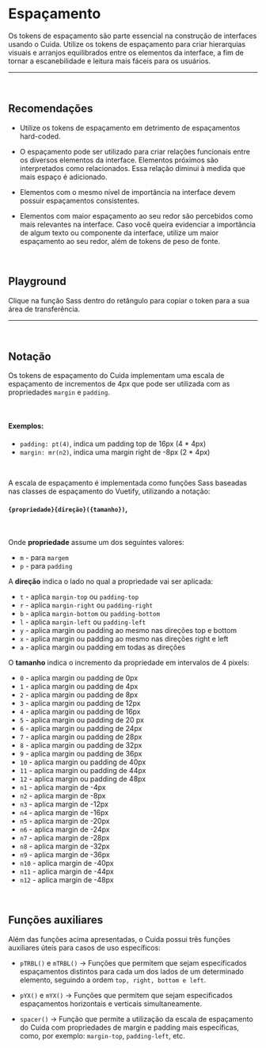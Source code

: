 # Espaçamento

Os tokens de espaçamento são parte essencial na construção de
interfaces usando o Cuida. Utilize os tokens de espaçamento para 
criar hierarquias visuais e arranjos equilibrados entre os
elementos da interface, a fim de tornar a escanebilidade e 
leitura mais fáceis para os usuários.

<hr>
<br>

## Recomendações

- Utilize os tokens de espaçamento em detrimento de espaçamentos hard-coded.

- O espaçamento pode ser utilizado para criar relações funcionais entre os
diversos elementos da interface. Elementos próximos são interpretados como
relacionados. Essa relação diminui à medida que mais espaço é adicionado.

- Elementos com o mesmo nível de importância na interface devem possuir espaçamentos consistentes.

- Elementos com maior espaçamento ao seu redor são percebidos como mais relevantes na interface. 
Caso você queira evidenciar a importância de algum texto ou componente da interface,
utilize um maior espaçamento ao seu redor, além de tokens de peso de fonte.


<br>

## Playground

Clique na função Sass dentro do retângulo para copiar o token para a sua área de transferência.

<Space />

---

<br>

## Notação

Os tokens de espaçamento do Cuida implementam uma escala de espaçamento de incrementos de 4px que pode ser utilizada com as propriedades `margin` e `padding`.

<br>

#### Exemplos: 
- `padding: pt(4)`, indica um padding top de 16px (4 * 4px)
- `margin: mr(n2)`, indica uma margin right de -8px (2 * 4px)

<br>

A escala de espaçamento é implementada como funções Sass baseadas nas classes de espaçamento do Vuetify, utilizando a notação:

#### `{propriedade}{direção}({tamanho})`,

<br>

Onde <strong>propriedade</strong> assume um dos seguintes valores:

- `m` - para `margem`
- `p` - para `padding`

A <strong>direção</strong> indica o lado no qual a propriedade vai ser aplicada:

- `t` - aplica `margin-top` ou `padding-top`
- `r` - aplica `margin-right` ou `padding-right`
- `b` - aplica `margin-bottom` ou `padding-bottom`
- `l` - aplica `margin-left` ou `padding-left`
- `y` - aplica margin ou padding ao mesmo nas direções top e bottom
- `x` - aplica margin ou padding ao mesmo nas direções right e left
- `a` - aplica margin ou padding em todas as direções

O <strong>tamanho</strong> indica o incremento da propriedade em intervalos de 4 pixels:

- `0` - aplica margin ou padding de 0px
- `1` - aplica margin ou padding de 4px
- `2` - aplica margin ou padding de 8px
- `3` - aplica margin ou padding de 12px
- `4` - aplica margin ou padding de 16px
- `5` - aplica margin ou padding de 20 px
- `6` - aplica margin ou padding de 24px
- `7` - aplica margin ou padding de 28px
- `8` - aplica margin ou padding de 32px
- `9` - aplica margin ou padding de 36px
- `10` - aplica margin ou padding de 40px
- `11` - aplica margin ou padding de 44px
- `12` - aplica margin ou padding de 48px
- `n1` - aplica margin de -4px
- `n2` - aplica margin de -8px
- `n3` - aplica margin de -12px
- `n4` - aplica margin de -16px
- `n5` - aplica margin de -20px
- `n6` - aplica margin de -24px
- `n7` - aplica margin de -28px
- `n8` - aplica margin de -32px
- `n9` - aplica margin de -36px
- `n10` - aplica margin de -40px
- `n11` - aplica margin de -44px
- `n12` - aplica margin de -48px

<br>

## Funções auxiliares

Além das funções acima apresentadas, o Cuida possui três funções auxiliares úteis para casos de uso específicos:

- `pTRBL()` e `mTRBL()` -> Funções que permitem que sejam especificados espaçamentos distintos para 
cada um dos lados de um determinado elemento, seguindo a ordem `top, right, bottom e left`.

- `pYX()` e `mYX()` -> Funções que permitem que sejam especificados espaçamentos horizontais e verticais simultaneamente.
- `spacer()` -> Função que permite a utilização da escala de espaçamento do Cuida com propriedades de margin
e padding mais específicas, como, por exemplo: `margin-top`, `padding-left`, etc.

<script setup>
import Space from '@/docs-components/Space.vue';
</script>
